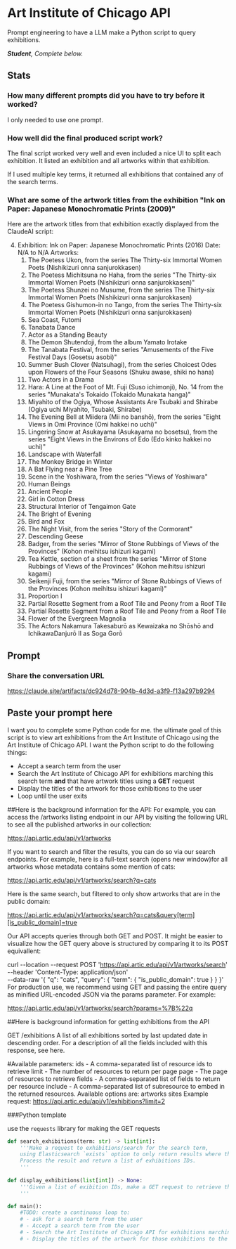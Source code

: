 # Art Institute of Chicago API

Prompt engineering to have a LLM make a Python script to query exhibitions.

***Student**, Complete below.*

## Stats

### How many different prompts did you have to try before it worked?

I only needed to use one prompt.

### How well did the final produced script work?

The final script worked very well and even included a nice UI to split each exhibition. It listed an exhibition and all artworks within that exhibition. 

If I used multiple key terms, it returned all exhibitions that contained any of the search terms.

### What are some of the artwork titles from the exhibition "Ink on Paper: Japanese Monochromatic Prints (2009)"

Here are the artwork titles from that exhibition exactly displayed from the ClaudeAI script:

4. Exhibition: Ink on Paper: Japanese Monochromatic Prints (2016)
   Date: N/A to N/A
   Artworks:
   1. The Poetess Ukon, from the series The Thirty-six Immortal Women Poets (Nishikizuri onna sanjurokkasen)
   2. The Poetess Michitsuna no Haha, from the series "The Thirty-six Immortal Women Poets (Nishikizuri onna sanjurokkasen)"
   3. The Poetess Shunzei no Musume, from the series The Thirty-six Immortal Women Poets (Nishikizuri onna sanjurokkasen)
   4. The Poetess Gishumon-in no Tango, from the series The Thirty-six Immortal Women Poets (Nishikizuri onna sanjurokkasen)
   5. Sea Coast, Futomi
   6. Tanabata Dance
   7. Actor as a Standing Beauty
   8. The Demon Shutendoji, from the album Yamato Irotake
   9. The Tanabata Festival, from the series "Amusements of the Five Festival Days (Gosetsu asobi)"
   10. Summer Bush Clover (Natsuhagi), from the series Choicest Odes upon Flowers of the Four Seasons (Shuku awase, shiki no hana)
   11. Two Actors in a Drama
   12. Hara: A Line at the Foot of Mt. Fuji (Suso ichimonji), No. 14 from the series "Munakata's Tokaido (Tokaido Munakata hanga)"
   13. Miyahito of the Ogiya, Whose Assistants Are Tsubaki and Shirabe (Ogiya uchi Miyahito, Tsubaki, Shirabe)
   14. The Evening Bell at Miidera (Mii no banshō), from the series "Eight Views in Omi Province (Omi hakkei no uchi)"
   15. Lingering Snow at Asukayama (Asukayama no bosetsu), from the series "Eight Views in the Environs of Edo (Edo kinko hakkei no uchi)"
   16. Landscape with Waterfall
   17. The Monkey Bridge in Winter
   18. A Bat Flying near a Pine Tree
   19. Scene in the Yoshiwara, from the series "Views of Yoshiwara"
   20. Human Beings
   21. Ancient People
   22. Girl in Cotton Dress
   23. Structural Interior of Tengaimon Gate
   24. The Bright of Evening
   25. Bird and Fox
   26. The Night Visit, from the series "Story of the Cormorant"
   27. Descending Geese
   28. Badger, from the series "Mirror of Stone Rubbings of Views of the Provinces" (Kohon meihitsu ishizuri kagami)
   29. Tea Kettle, section of a sheet from the series "Mirror of Stone Rubbings of Views of the Provinces" (Kohon meihitsu ishizuri kagami)
   30. Seikenji Fuji, from the series "Mirror of Stone Rubbings of Views of the Provinces (Kohon meihitsu ishizuri kagami)"
   31. Proportion I
   32. Partial Rosette Segment from a Roof Tile and Peony from a Roof Tile
   33. Partial Rosette Segment from a Roof Tile and Peony from a Roof Tile
   34. Flower of the Evergreen Magnolia
   35. The Actors Nakamura Takesaburō as Kewaizaka no Shōshō and IchikawaDanjurō II as Soga Gorō

## Prompt

### Share the conversation URL

https://claude.site/artifacts/dc924d78-904b-4d3d-a3f9-f13a297b9294

## Paste your prompt here

I want you to complete some Python code for me. the ultimate goal of this script is to view art exhibitions from the Art Institute of Chicago using the Art Institute of Chicago API.
I want the Python script to do the following things:
- Accept a search term from the user
- Search the Art Institute of Chicago API for exhibitions marching this search term **and** that have artwork titles using a **GET** request
- Display the titles of the artwork for those exhibitions to the user
- Loop until the user exits

##Here is the background information for the API:
For example, you can access the /artworks listing endpoint in our API by visiting the following URL to see all the published artworks in our collection:

https://api.artic.edu/api/v1/artworks

If you want to search and filter the results, you can do so via our search endpoints. For example, here is a full-text search (opens new window)for all artworks whose metadata contains some mention of cats:

https://api.artic.edu/api/v1/artworks/search?q=cats

Here is the same search, but filtered to only show artworks that are in the public domain:

https://api.artic.edu/api/v1/artworks/search?q=cats&query[term][is_public_domain]=true

Our API accepts queries through both GET and POST. It might be easier to visualize how the GET query above is structured by comparing it to its POST equivallent:

curl --location --request POST 'https://api.artic.edu/api/v1/artworks/search' \
--header 'Content-Type: application/json' \
--data-raw '{
    "q": "cats",
    "query": {
        "term": {
            "is_public_domain": true
        }
    }
}'
For production use, we recommend using GET and passing the entire query as minified URL-encoded JSON via the params parameter. For example:

https://api.artic.edu/api/v1/artworks/search?params=%7B%22q

##Here is background information for getting exhibitions from the API

GET /exhibitions
A list of all exhibitions sorted by last updated date in descending order. For a description of all the fields included with this response, see here.

#Available parameters:
ids - A comma-separated list of resource ids to retrieve
limit - The number of resources to return per page
page - The page of resources to retrieve
fields - A comma-separated list of fields to return per resource
include - A comma-separated list of subresource to embed in the returned resources. Available options are:
artworks
sites
Example request: https://api.artic.edu/api/v1/exhibitions?limit=2

###Python template

use the `requests` library for making the GET requests

```Python
def search_exhibitions(term: str) -> list[int]:
    '''Make a request to exhibitions/search for the search term,
    using Elasticsearch `exists` option to only return results where the `artwork_titles` field is not empty
    Process the result and return a list of exhibitions IDs.
    '''
	
def display_exhibitions(list[int]) -> None:
	'''Given a list of exibition IDs, make a GET request to retrieve the exhibition titles and print them to the user	
	'''

def main():
	#TODO: create a continuous loop to:
	# - ask for a search term from the user
	# - Accept a search term from the user
	# - Search the Art Institute of Chicago API for exhibitions marching this search term  **and** that have artwork titles using a **GET** request
	# - Display the titles of the artwork for those exhibitions to the user

```
